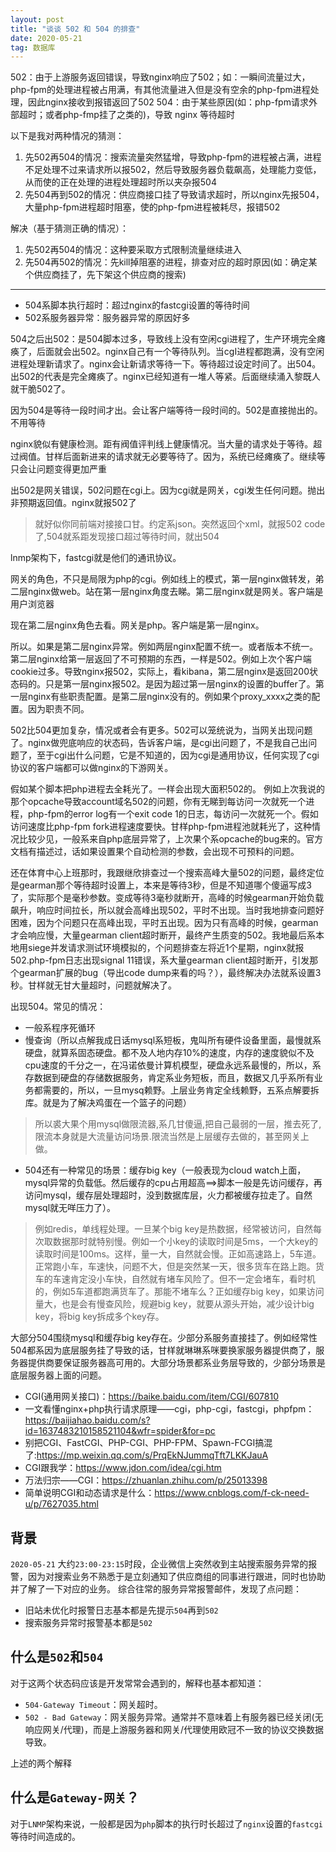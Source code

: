 ```yaml
---
layout: post
title: "谈谈 502 和 504 的排查"
date: 2020-05-21
tag: 数据库
---
```


502：由于上游服务返回错误，导致nginx响应了502；如：一瞬间流量过大，php-fpm的处理进程被占用满，有其他流量进入但是没有空余的php-fpm进程处理，因此nginx接收到报错返回了502
504：由于某些原因(如：php-fpm请求外部超时；或者php-fmp挂了之类的)，导致 nginx 等待超时

以下是我对两种情况的猜测：
1. 先502再504的情况：搜索流量突然猛增，导致php-fpm的进程被占满，进程不足处理不过来请求所以报502，然后导致服务器负载飙高，处理能力变低，从而使的正在处理的进程处理超时所以夹杂报504
2. 先504再到502的情况：供应商接口挂了导致请求超时，所以nginx先报504，大量php-fpm进程超时阻塞，使的php-fpm进程被耗尽，报错502

解决（基于猜测正确的情况）：
1. 先502再504的情况：这种要采取方式限制流量继续进入
2. 先504再502的情况：先kill掉阻塞的进程，排查对应的超时原因(如：确定某个供应商挂了，先下架这个供应商的搜索)

----
- 504系脚本执行超时：超过nginx的fastcgi设置的等待时间
- 502系服务器异常：服务器异常的原因好多

504之后出502：是504脚本过多，导致线上没有空闲cgi进程了，生产环境完全瘫痪了，后面就会出502。nginx自己有一个等待队列。当cgI进程都跑满，没有空闲进程处理新请求了。nginx会让新请求等待一下。等待超过设定时间了。出504。出502的代表是完全瘫痪了。nginx已经知道有一堆人等紧。后面继续涌入黎既人就干脆502了。

因为504是等待一段时间才出。会让客户端等待一段时间的。502是直接抛出的。不用等待

nginx貌似有健康检测。距有阀值评判线上健康情况。当大量的请求处于等待。超过阀值。甘样后面新进来的请求就无必要等待了。因为，系统已经瘫痪了。继续等只会让问题变得更加严重

出502是网关错误，502问题在cgi上。因为cgi就是网关，cgi发生任何问题。抛出非预期返回值。nginx就报502了
> 就好似你同前端对接接口甘。约定系json。突然返回个xml，就报502 code了,504就系距发现接口超过等待时间，就出504

lnmp架构下，fastcgi就是他们的通讯协议。

网关的角色，不只是局限为php的cgi。例如线上的模式，第一层nginx做转发，弟二层nginx做web。站在第一层nginx角度去睇。第二层nginx就是网关。客户端是用户浏览器

现在第二层nginx角色去看。网关是php。客户端是第一层nginx。

所以。如果是第二层nginx异常。例如两层nginx配置不统一。或者版本不统一。第二层nginx给第一层返回了不可预期的东西，一样是502。例如上次个客户端cookie过多。导致nginx报502，实际上，看kibana，第二层nginx是返回200状态码的。只是第一层nginx报502。是因为超过第一层nginx的设置的buffer了。第一层nginx有些职责配置。是第二层nginx没有的。例如果个proxy_xxxx之类的配置。因为职责不同。

502比504更加复杂，情况或者会有更多。502可以笼统说为，当网关出现问题了。nginx做兜底响应的状态码，告诉客户端，是cgi出问题了，不是我自己出问题了，至于cgi出什么问题，它是不知道的，因为cgi是通用协议，任何实现了cgi协议的客户端都可以做nginx的下游网关。

假如某个脚本把php进程去全耗光了。一样会出现大面积502的。
例如上次我说的那个opcache导致account域名502的问题，你有无睇到每访问一次就死一个进程，php-fpm的error log有一个exit code 1的日志，每访问一次就死一个。假如访问速度比php-fpm fork进程速度要快。甘样php-fpm进程池就耗光了，这种情况比较少见，一般系来自php底层异常了，上次果个系opcache的bug来的。官方文档有描述过，话如果设置果个自动检测的参数，会出现不可预料的问题。

还在体育中心上班那时，我跟继欣排查过一个搜索高峰大量502的问题，最终定位是gearman那个等待超时设置上，本来是等待3秒，但是不知道哪个傻逼写成3了，实际那个是毫秒参数。变成等待3毫秒就断开，高峰的时候gearman开始负载飙升，响应时间拉长，所以就会高峰出现502，平时不出现。当时我地排查问题好困难，因为个问题只在高峰出现，平时五出现。因为只有高峰的时候，gearman才会响应慢，大量gearman client超时断开，最终产生质变的502。我地最后系本地用siege并发请求测试环境模拟的，个问题排查左将近1个星期，nginx就报502.php-fpm日志出现signal 11错误，系大量gearman client超时断开，引发那个gearman扩展的bug（导出code dump来看的吗？），最终解决办法就系设置3秒。甘样就无甘大量超时，问题就解决了。

出现504。常见的情况：
- 一般系程序死循环
- 慢查询（所以点解我成日话mysql系短板，鬼叫所有硬件设备里面，最慢就系硬盘，就算系固态硬盘。都不及人地内存10%的速度，内存的速度貌似不及cpu速度的千分之一，在冯诺依曼计算机模型，硬盘永远系最慢的，所以，系存数据到硬盘的存储数据服务，肯定系业务短板，而且，数据又几乎系所有业务都需要的，所以，一旦mysq赖野。上层业务肯定全线赖野，五系点解要拆库。就是为了解决鸡蛋在一个篮子的问题）
> 所以裘大果个用mysql做限流器,系几甘傻逼,把自己最弱的一层，推去死了,限流本身就是大流量访问场景.限流当然是上层缓存去做的，甚至网关上做。
- 504还有一种常见的场景：缓存big key（一般表现为cloud watch上面，mysql异常的负载低。然后缓存的cpu占用超高==>脚本一般是先访问缓存，再访问mysql，缓存层处理超时，没到数据库层，火力都被缓存拉走了。自然mysql就无咩压力了）。
> 例如redis，单线程处理。一旦某个big key是热数据，经常被访问，自然每次取数据那时就特别慢。例如一个小key的读取时间是5ms，一个大key的读取时间是100ms。这样，量一大，自然就会慢。正如高速路上，5车道。正常跑小车，车速快，问题不大，但是突然某一天，很多货车在路上跑。货车的车速肯定没小车快，自然就有堵车风险了。但不一定会堵车，看时机的，例如5车道都跑满货车了。那能不堵车么？正如缓存big key，如果访问量大，也是会有慢查风险，规避big key，就要从源头开始，减少设计big key，将big key拆成多个key存。

大部分504围绕mysql和缓存big key存在。少部分系服务直接挂了。例如经常性504都系因为底层服务挂了导致的话，甘样就琳琳系咪要换家服务器提供商了，服务器提供商要保证服务器高可用的。大部分场景都系业务层导致的，少部分场景是底层服务器上面的问题。


- CGI(通用网关接口)：https://baike.baidu.com/item/CGI/607810
- 一文看懂nginx+php执行请求原理——cgi，php-cgi，fastcgi，phpfpm：https://baijiahao.baidu.com/s?id=1637483210158521104&wfr=spider&for=pc
- 别把CGI、FastCGI、PHP-CGI、PHP-FPM、Spawn-FCGI搞混了:https://mp.weixin.qq.com/s/PrqEkNJummqTft7LKKJauA
- CGI跟我学：https://www.jdon.com/idea/cgi.htm
- 万法归宗——CGI：https://zhuanlan.zhihu.com/p/25013398
- 简单说明CGI和动态请求是什么：https://www.cnblogs.com/f-ck-need-u/p/7627035.html



## 背景
`2020-05-21` 大约`23:00-23:15`时段，企业微信上突然收到主站搜索服务异常的报警，因为对搜索业务不熟悉于是立刻通知了供应商组的同事进行跟进，同时也协助并了解了一下对应的业务。
综合往常的服务异常报警邮件，发现了点问题：
- 旧站未优化时报警日志基本都是先提示`504`再到`502`
- 搜索服务异常时报警基本都是`502`

## 什么是`502`和`504`
对于这两个状态码应该是开发常常会遇到的，解释也基本都知道：
- `504-Gateway Timeout`：网关超时。
- `502 - Bad Gateway`：网关服务异常。通常并不意味着上有服务器已经关闭(无响应网关/代理)，而是上游服务器和网关/代理使用欧冠不一致的协议交换数据导致。



上述的两个解释

## 什么是`Gateway-网关`？

对于`LNMP`架构来说，一般都是因为`php`脚本的执行时长超过了`nginx`设置的`fastcgi`等待时间造成的。
